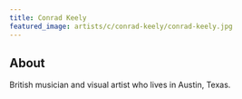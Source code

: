 ```yaml
---
title: Conrad Keely
featured_image: artists/c/conrad-keely/conrad-keely.jpg
---
```

## About

British musician and visual artist who lives in Austin, Texas.

